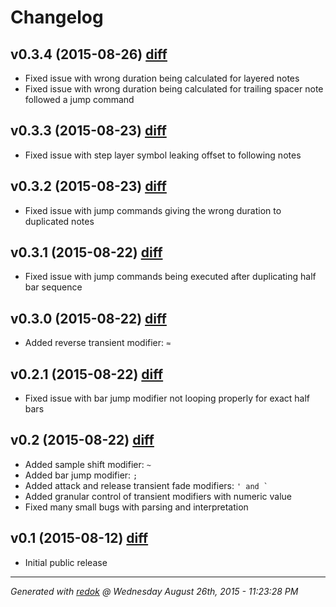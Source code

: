 # Changelog

## v0.3.4 (2015-08-26) [diff](https://github.com/adamrenklint/qwak/compare/v0.3.3...v0.3.4)

- Fixed issue with wrong duration being calculated for layered notes
- Fixed issue with wrong duration being calculated for trailing spacer note followed a jump command

## v0.3.3 (2015-08-23) [diff](https://github.com/adamrenklint/qwak/compare/v0.3.2...v0.3.3)

- Fixed issue with step layer symbol leaking offset to following notes

## v0.3.2 (2015-08-23) [diff](https://github.com/adamrenklint/qwak/compare/v0.3.1...v0.3.2)

- Fixed issue with jump commands giving the wrong duration to duplicated notes

## v0.3.1 (2015-08-22) [diff](https://github.com/adamrenklint/qwak/compare/v0.3.0...v0.3.1)

- Fixed issue with jump commands being executed after duplicating half bar sequence

## v0.3.0 (2015-08-22) [diff](https://github.com/adamrenklint/qwak/compare/v0.2.1...v0.3.0)

- Added reverse transient modifier: ```≈```

## v0.2.1 (2015-08-22) [diff](https://github.com/adamrenklint/qwak/compare/v0.2.0...v0.2.1)

- Fixed issue with bar jump modifier not looping properly for exact half bars

## v0.2 (2015-08-22) [diff](https://github.com/adamrenklint/qwak/compare/v0.1.0...v0.2.0)

- Added sample shift modifier: ```~```
- Added bar jump modifier: ```;```
- Added attack and release transient fade modifiers: ```' and ` ```
- Added granular control of transient modifiers with numeric value
- Fixed many small bugs with parsing and interpretation

## v0.1 (2015-08-12) [diff](https://github.com/adamrenklint/qwak/compare/248783be0f026881d43f6af25128f1512047b8a3...v0.1.0)

- Initial public release

---
*Generated with [redok](https://github.com/adamrenklint/redok) @ Wednesday August 26th, 2015 - 11:23:28 PM*